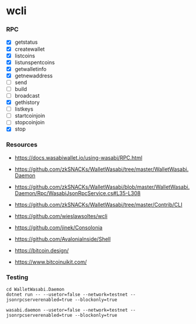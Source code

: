 # wcli

### RPC

- [x] getstatus
- [x] createwallet
- [x] listcoins
- [x] listunspentcoins
- [x] getwalletinfo
- [x] getnewaddress
- [ ] send
- [ ] build
- [ ] broadcast
- [x] gethistory
- [ ] listkeys
- [ ] startcoinjoin
- [ ] stopcoinjoin
- [x] stop

### Resources

- https://docs.wasabiwallet.io/using-wasabi/RPC.html
- https://github.com/zkSNACKs/WalletWasabi/tree/master/WalletWasabi.Daemon
- https://github.com/zkSNACKs/WalletWasabi/blob/master/WalletWasabi.Daemon/Rpc/WasabiJsonRpcService.cs#L35-L308
- https://github.com/zkSNACKs/WalletWasabi/tree/master/Contrib/CLI

- https://github.com/wieslawsoltes/wcli
- https://github.com/jinek/Consolonia
- https://github.com/AvaloniaInside/Shell

- https://bitcoin.design/
- https://www.bitcoinuikit.com/

### Testing

```
cd WalletWasabi.Daemon
dotnet run -- --usetor=false --network=testnet --jsonrpcserverenabled=true --blockonly=true
```

```
wasabi.daemon --usetor=false --network=testnet --jsonrpcserverenabled=true --blockonly=true
```

